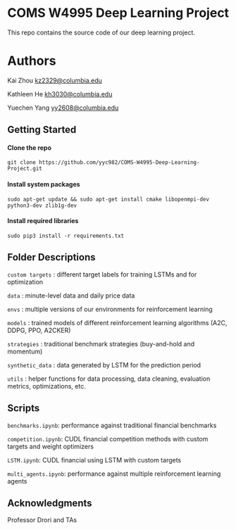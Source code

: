 # COMS W4995 Deep Learning Project

This repo contains the source code of our deep learning project. 

# Authors
Kai Zhou <kz2329@columbia.edu>

Kathleen He <kh3030@columbia.edu>

Yuechen Yang <yy2608@columbia.edu>


## Getting Started

#### Clone the repo
```
git clone https://github.com/yyc982/COMS-W4995-Deep-Learning-Project.git
```

#### Install system packages
```
sudo apt-get update && sudo apt-get install cmake libopenmpi-dev python3-dev zlib1g-dev
```

#### Install required libraries

```
sudo pip3 install -r requirements.txt
```
## Folder Descriptions
`custom targets` : different target labels for training LSTMs and for optimization

`data` : minute-level data and daily price data

`envs` : multiple versions of our environments for reinforcement learning 

`models` : trained models of different reinforcement learning algorithms (A2C, DDPG, PPO, A2CKER)

`strategies` : traditional benchmark strategies (buy-and-hold and momentum)

`synthetic_data` : data generated by LSTM for the prediction period

`utils` : helper functions for data processing, data cleaning, evaluation metrics, optimizations, etc.


## Scripts

`benchmarks.ipynb`: performance against traditional financial benchmarks

`competition.ipynb`: CUDL financial competition methods with custom targets and weight optimizers

`LSTM.ipynb`: CUDL financial using LSTM with custom targets

`multi_agents.ipynb`: performance against multiple reinforcement learning agents


## Acknowledgments

Professor Drori and TAs

